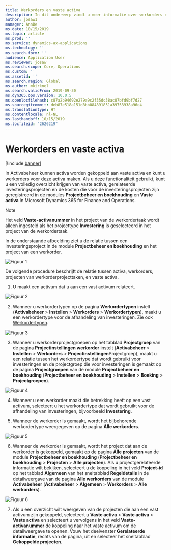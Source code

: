 ```yaml
---
title: Werkorders en vaste activa
description: In dit onderwerp vindt u meer informatie over werkorders en vaste activa in Activabeheer.
author: josaw1
manager: AnnBe
ms.date: 10/15/2019
ms.topic: article
ms.prod: ''
ms.service: dynamics-ax-applications
ms.technology: ''
ms.search.form: ''
audience: Application User
ms.reviewer: josaw
ms.search.scope: Core, Operations
ms.custom: ''
ms.assetid: ''
ms.search.region: Global
ms.author: mkirknel
ms.search.validFrom: 2019-09-30
ms.dyn365.ops.version: 10.0.5
ms.openlocfilehash: c87a2b94692e279a9c2f35dc38ac87bfd9bf7d27
ms.sourcegitcommit: deb87e518a151d8bb084891851a39758938a96e4
ms.translationtype: HT
ms.contentlocale: nl-NL
ms.lasthandoff: 10/15/2019
ms.locfileid: "2626219"
---
```

# <a name="work-orders-and-fixed-assets"></a>Werkorders en vaste activa

[!include [banner](../../includes/banner.md)]


In Activabeheer kunnen activa worden gekoppeld aan vaste activa en kunt u werkorders voor deze activa maken. Als u deze functionaliteit gebruikt, kunt u een volledig overzicht krijgen van vaste activa, gerelateerde investeringsprojecten en de kosten die voor de investeringsprojecten zijn geregistreerd in de modules **Projectbeheer en boekhouding** en **Vaste activa** in Microsoft Dynamics 365 for Finance and Operations.

>[!NOTE]
>Het veld **Vaste-activanummer** in het project van de werkordertaak wordt alleen ingesteld als het projecttype **Investering** is geselecteerd in het project van de werkordertaak.

In de onderstaande afbeelding ziet u de relatie tussen een investeringsproject in de module **Projectbeheer en boekhouding** en het project van een werkorder.

![Figuur 1](media/24-work-orders.png)

De volgende procedure beschrijft de relatie tussen activa, werkorders, projecten van werkorderprojecttaken, en vaste activa.

1. U maakt een activum dat u aan een vast activum relateert.

![Figuur 2](media/25-work-orders.png)

2. Wanneer u werkordertypen op de pagina **Werkordertypen** instelt (**Activabeheer** > **Instellen** > **Werkorders** > **Werkordertypen**), maakt u een werkordertype voor de afhandeling van investeringen. Zie ook [Werkordertypen](../setup-for-work-orders/work-order-types.md).

![Figuur 3](media/26-work-orders.png)

3. Wanneer u werkorderprojectgroepen op het tabblad **Projectgroep** van de pagina **Projectinstellingen werkorder** instelt (**Activabeheer** > **Instellen** > **Werkorders** > **Projectinstellingen**Projectgroep), maakt u een relatie tussen het werkordertype dat wordt gebruikt voor investeringen en de projectgroep die voor investeringen is gemaakt op de pagina **Projectgroepen** van de module **Projectbeheer en boekhouding** (**Projectbeheer en boekhouding** > **Instellen** > **Boeking** > **Projectgroepen**).

![Figuur 4](media/27-work-orders.png)

4. Wanneer u een werkorder maakt die betrekking heeft op een vast activum, selecteert u het werkordertype dat wordt gebruikt voor de afhandeling van investeringen, bijvoorbeeld **Investering**.

5. Wanneer de werkorder is gemaakt, wordt het bijbehorende werkordertype weergegeven op de pagina **Alle werkorders**.

![Figuur 5](media/28-work-orders.png)

6. Wanneer de werkorder is gemaakt, wordt het project dat aan de werkorder is gekoppeld, gemaakt op de pagina **Alle projecten** van de module **Projectbeheer en boekhouding** (**Projectbeheer en boekhouding** > **Projecten** > **Alle projecten**). Als u projectgerelateerde informatie wilt bekijken, selecteert u de koppeling in het veld **Project-id** op het tabblad **Algemeen** van het sneltabblad **Regeldetails** in de detailweergave van de pagina **Alle werkorders** van de module **Activabeheer** (**Activabeheer** > **Algemeen** > **Werkorders** > **Alle werkorders**).

![Figuur 6](media/29-work-orders.png)

7. Als u een overzicht wilt weergeven van de projecten die aan een vast activum zijn gekoppeld, selecteert u **Vaste activa** > **Vaste activa** > **Vaste activa** en selecteert u vervolgens in het veld **Vaste-activanummer** de koppeling naar het vaste activum om de detailweergave te openen. Vouw het deelvenster **Gerelateerde informatie**, rechts van de pagina, uit en selecteer het sneltabblad **Gekoppelde projecten**.

